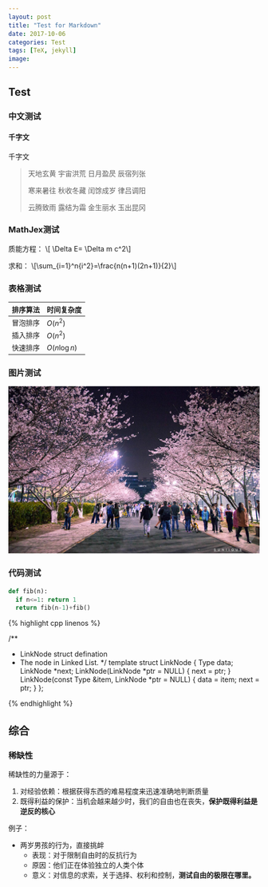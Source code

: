 ```yaml
---
layout: post
title: "Test for Markdown"
date: 2017-10-06
categories: Test
tags: [TeX, jekyll]
image: 
---
```


## Test

### 中文测试

#### 千字文

千字文

> 天地玄黄 宇宙洪荒 日月盈昃 辰宿列张
>
> 寒来暑往 秋收冬藏 闰馀成岁 律吕调阳
>
> 云腾致雨 露结为霜 金生丽水 玉出昆冈

### MathJex测试

质能方程：
\\[ \Delta E= \Delta m c^2\\]

求和：
\\[\sum_{i=1}^n{i^2}=\frac{n(n+1)(2n+1)}{2}\\]


### 表格测试

|排序算法|时间复杂度|
|---|---|
|冒泡排序|$O(n^2)$|
|插入排序|$O(n^2)$|
|快速排序|$O(n \log n)$|

### 图片测试

![测试图片](/assets/images/post/yinhuajie1.jpg)

### 代码测试

```python
def fib(n):
  if n<=1: return 1
  return fib(n-1)+fib()
```
{% highlight cpp linenos %}

/**
 * LinkNode struct defination
 * The node in Linked List.
 */
template <class Type>
struct LinkNode {
    Type data;
    LinkNode<Type> *next;
    LinkNode(LinkNode<Type> *ptr = NULL) { next = ptr; }
    LinkNode(const Type &item, LinkNode<Type> *ptr = NULL) {
        data = item;
        next = ptr;
    }
};

{% endhighlight %}
## 综合

### 稀缺性

稀缺性的力量源于：
1. 对经验依赖：根据获得东西的难易程度来迅速准确地判断质量
2. 既得利益的保护：当机会越来越少时，我们的自由也在丧失，**保护既得利益是逆反的核心**

例子：

* 两岁男孩的行为，直接挑衅
    * 表现：对于限制自由时的反抗行为
    * 原因：他们正在体验独立的人类个体
    * 意义：对信息的求索，关于选择、权利和控制，**测试自由的极限在哪里。**


